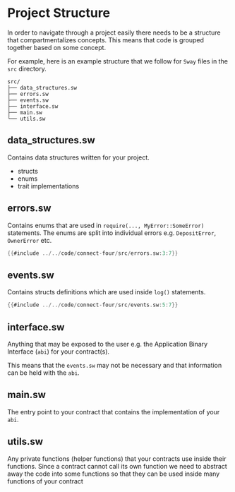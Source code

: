 # Project Structure

In order to navigate through a project easily there needs to be a structure that compartmentalizes concepts. This means that code is grouped together based on some concept. 

For example, here is an example structure that we follow for `Sway` files in the `src` directory.

```
src/
├── data_structures.sw
├── errors.sw
├── events.sw
├── interface.sw
├── main.sw
└── utils.sw
```

## data_structures.sw

Contains data structures written for your project.

- structs
- enums
- trait implementations

## errors.sw

Contains enums that are used in `require(..., MyError::SomeError)` statements.
The enums are split into individual errors e.g. `DepositError`, `OwnerError` etc.

```rust
{{#include ../../code/connect-four/src/errors.sw:3:7}}
```

## events.sw

Contains structs definitions which are used inside `log()` statements.

```rust
{{#include ../../code/connect-four/src/events.sw:5:7}}
```

## interface.sw

Anything that may be exposed to the user e.g. the Application Binary Interface (`abi`) for your contract(s).

This means that the `events.sw` may not be necessary and that information can be held with the `abi`.

## main.sw

The entry point to your contract that contains the implementation of your `abi`.

## utils.sw

Any private functions (helper functions) that your contracts use inside their functions.
Since a contract cannot call its own function we need to abstract away the code into some functions so that they can be used inside many functions of your contract
